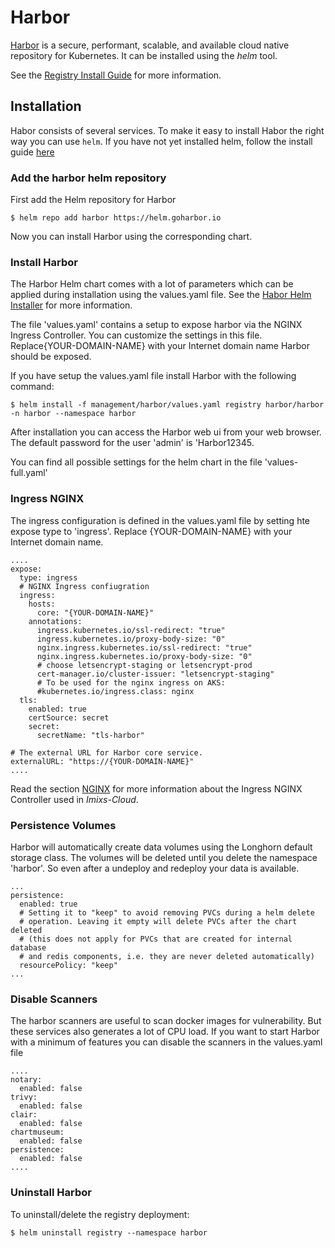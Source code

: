 # Harbor

[Harbor](https://goharbor.io/) is a secure, performant, scalable, and available cloud native repository for Kubernetes. It can be installed using the *helm* tool.

See the [Registry Install Guide](../../doc/REGISTRY.md) for more information.



## Installation

Habor consists of several services. To make it easy to install Habor the right way you can use `helm`. If you have not yet installed helm, follow the install guide [here](../tools/helm/README.md)

### Add the harbor helm repository

First add the Helm repository for Harbor

	$ helm repo add harbor https://helm.goharbor.io

Now you can install Harbor using the corresponding chart. 


### Install Harbor 

The Harbor Helm chart comes with a lot of parameters which can be applied during installation using the values.yaml file. See the [Habor Helm Installer](https://github.com/goharbor/harbor-helm) for more information.

The file 'values.yaml' contains a setup to expose harbor via the NGINX Ingress Controller. You can customize the settings in this file. Replace{YOUR-DOMAIN-NAME} with your Internet domain name Harbor should be exposed.

If you have setup the values.yaml file install Harbor with the following command:
	

	$ helm install -f management/harbor/values.yaml registry harbor/harbor -n harbor --namespace harbor

After installation you can access the Harbor web ui from your web browser. The default password for the user 'admin' is 'Harbor12345. 

You can find all possible settings for the helm chart in the file 'values-full.yaml'



### Ingress NGINX

The ingress configuration is defined in the values.yaml file by setting hte expose type to 'ingress'. Replace {YOUR-DOMAIN-NAME} with your Internet domain name. 

	....
	expose:
	  type: ingress
	  # NGINX Ingress confiugration
	  ingress:
	    hosts:
	      core: "{YOUR-DOMAIN-NAME}"
	    annotations:
	      ingress.kubernetes.io/ssl-redirect: "true"
	      ingress.kubernetes.io/proxy-body-size: "0"
	      nginx.ingress.kubernetes.io/ssl-redirect: "true"
	      nginx.ingress.kubernetes.io/proxy-body-size: "0"
	      # choose letsencrypt-staging or letsencrypt-prod
	      cert-manager.io/cluster-issuer: "letsencrypt-staging"
	      # To be used for the nginx ingress on AKS:
	      #kubernetes.io/ingress.class: nginx
	  tls:
	    enabled: true
	    certSource: secret
	    secret: 
	      secretName: "tls-harbor"
	
	# The external URL for Harbor core service.
	externalURL: "https://{YOUR-DOMAIN-NAME}"
	....

Read the section [NGINX](../nginx/README.md) for more information about the Ingress NGINX Controller used in *Imixs-Cloud*.
	
	
	
### Persistence Volumes

Harbor will automatically create data volumes using the Longhorn default storage class. The volumes will be deleted until you delete the namespace 'harbor'. So even after a undeploy and redeploy your data is available.

	...
	persistence:
	  enabled: true
	  # Setting it to "keep" to avoid removing PVCs during a helm delete
	  # operation. Leaving it empty will delete PVCs after the chart deleted
	  # (this does not apply for PVCs that are created for internal database
	  # and redis components, i.e. they are never deleted automatically)
	  resourcePolicy: "keep"
	...  

### Disable Scanners

The harbor scanners are useful to scan docker images for vulnerability. But these services also generates a lot of CPU load. If you want to start Harbor with a minimum of features you can disable the scanners in the values.yaml file

	....
	notary:
	  enabled: false
	trivy:
	  enabled: false
	clair:
	  enabled: false
	chartmuseum:
	  enabled: false
	persistence:
	  enabled: false
	....


### Uninstall Harbor	

To uninstall/delete the registry deployment:

	$ helm uninstall registry --namespace harbor	